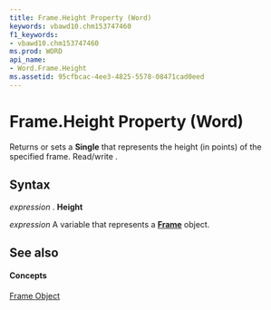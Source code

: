 ```yaml
---
title: Frame.Height Property (Word)
keywords: vbawd10.chm153747460
f1_keywords:
- vbawd10.chm153747460
ms.prod: WORD
api_name:
- Word.Frame.Height
ms.assetid: 95cfbcac-4ee3-4825-5578-08471cad0eed
---
```



# Frame.Height Property (Word)

Returns or sets a  **Single** that represents the height (in points) of the specified frame. Read/write .


## Syntax

 _expression_ . **Height**

 _expression_ A variable that represents a **[Frame](frame-object-word.md)** object.


## See also


#### Concepts


[Frame Object](frame-object-word.md)

